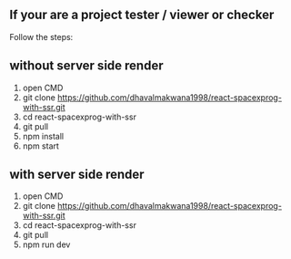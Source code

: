 ## If your are a project tester / viewer or checker

Follow the steps:

## without server side render

1. open CMD
2. git clone https://github.com/dhavalmakwana1998/react-spacexprog-with-ssr.git
3. cd react-spacexprog-with-ssr
4. git pull
5. npm install
6. npm start

## with server side render

1. open CMD
2. git clone https://github.com/dhavalmakwana1998/react-spacexprog-with-ssr.git
3. cd react-spacexprog-with-ssr
4. git pull
5. npm run dev
